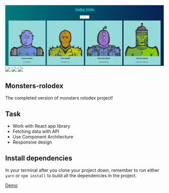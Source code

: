 
<img src='./screen_readme.png' alt='logo'/>

<img src='https://img.shields.io/github/issues/Vkube/monster_rodolex'/>
<img src='https://img.shields.io/github/license/Vkube/monster_rodolex'/>
<img src='https://img.shields.io/twitter/url?style=social&url=https%3A%2F%2Ftwitter.com%2Fdrozdov_svyat'/>

## Monsters-rolodex

The completed version of monsters rolodex project!

## Task
*  Work with React app library
*  Fetching data with API
*  Use Component Architecture
*  Responsive design

## Install dependencies

In your terminal after you clone your project down, remember to run either `yarn` or `npm install` to build all the dependencies in the project.<br>

<a href='http://monster-rodolex.surge.sh'>Demo</a>
